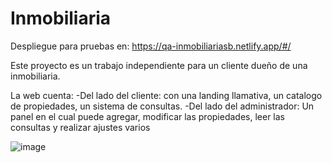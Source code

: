 # Inmobiliaria

Despliegue para pruebas en: https://qa-inmobiliariasb.netlify.app/#/


Este proyecto es un trabajo independiente para un cliente dueño de una inmobiliaria.

La web cuenta: 
      -Del lado del cliente: con una landing llamativa, un catalogo de propiedades, un sistema de consultas.
      -Del lado del administrador: Un panel en el cual puede agregar, modificar las propiedades, leer las consultas y realizar ajustes varios
            
![image](https://user-images.githubusercontent.com/44885834/207889913-f84c39fa-834e-4cb7-981b-0f3495103d22.png)

